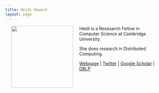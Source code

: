 ```yaml
---
title: Heidi Howard
layout: page
---
```


<img align="left" width="200" height="200" src="../img/heidi.jpg" hspace="20"> 

Heidi is a Resesarch Fellow in Computer Science at Cambridge University.

She does research in Distributed Computing.

[Webpage](https://www.heidihoward.co.uk) \| [Twitter](https://twitter.com/heidiann360) \| [Google Scholar](https://scholar.google.com/citations?user=DXsaMGgAAAAJ&hl=en) \| [DBLP](https://dblp.uni-trier.de/pid/06/4997.html)